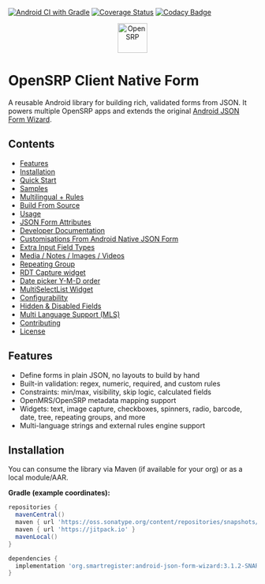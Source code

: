 [![Android CI with Gradle](https://github.com/opensrp/opensrp-client-native-form/actions/workflows/ci.yml/badge.svg)](https://github.com/opensrp/opensrp-client-native-form/actions/workflows/ci.yml)
[![Coverage Status](https://coveralls.io/repos/github/opensrp/opensrp-client-native-form/badge.svg?branch=master)](https://coveralls.io/github/opensrp/opensrp-client-native-form?branch=master)
[![Codacy Badge](https://app.codacy.com/project/badge/Grade/8f21f77d06bf41bcb2405022a53b4a3c)](https://www.codacy.com/gh/opensrp/opensrp-client-native-form/dashboard)

<p align="center">
  <a href="https://smartregister.atlassian.net/wiki/dashboard.action">
    <img src="https://raw.githubusercontent.com/OpenSRP/opensrp-client/master/opensrp-app/res/drawable-mdpi/login_logo.png" alt="OpenSRP" height="60" />
  </a>
</p>

# OpenSRP Client Native Form

A reusable Android library for building rich, validated forms from JSON. It powers multiple OpenSRP apps and extends the original [Android JSON Form Wizard](https://github.com/vijayrawatsan/android-json-form-wizard).

## Contents
- [Features](#features)
- [Installation](#installation)
- [Quick Start](#quick-start)
- [Samples](#samples)
- [Multilingual + Rules](#multilingual--rules)
- [Build From Source](#build-from-source)
- [Usage](#usage)
- [JSON Form Attributes](#json-form-attributes)
- [Developer Documentation](#developer-documentation)
- [Customisations From Android Native JSON Form](#customisations-from-android-native-json-form)
- [Extra Input Field Types](#extra-input-field-types)
- [Media / Notes / Images / Videos](#media-image-or-note-display)
- [Repeating Group](#repeating-group)
- [RDT Capture widget](#rdt-capture-widget)
- [Date picker Y-M-D order](#date-picker-change-yearmonthdate-position-programatically)
- [MultiSelectList Widget](#multiselectlist-widget)
- [Configurability](#configurability)
- [Hidden & Disabled Fields](#hidden--disabled-fields)
- [Multi Language Support (MLS)](#multi-language-support-mls)
- [Contributing](#contributing)
- [License](#license)

## Features
- Define forms in plain JSON, no layouts to build by hand
- Built-in validation: regex, numeric, required, and custom rules
- Constraints: min/max, visibility, skip logic, calculated fields
- OpenMRS/OpenSRP metadata mapping support
- Widgets: text, image capture, checkboxes, spinners, radio, barcode, date, tree, repeating groups, and more
- Multi-language strings and external rules engine support

## Installation

You can consume the library via Maven (if available for your org) or as a local module/AAR.

**Gradle (example coordinates):**
```gradle
repositories {
  mavenCentral()
  maven { url 'https://oss.sonatype.org/content/repositories/snapshots/' }
  maven { url 'https://jitpack.io' }
  mavenLocal()
}

dependencies {
  implementation 'org.smartregister:android-json-form-wizard:3.1.2-SNAPSHOT'
}
